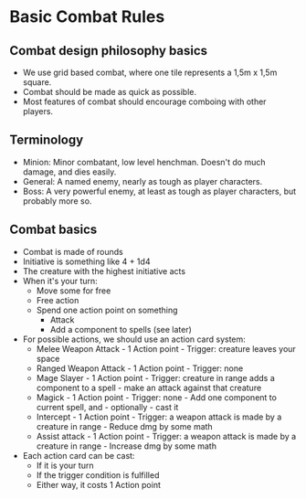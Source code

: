 # Basic Combat Rules

## Combat design philosophy basics
* We use grid based combat, where one tile represents a 1,5m x 1,5m square.
* Combat should be made as quick as possible.
* Most features of combat should encourage comboing with other players.

## Terminology
* Minion: Minor combatant, low level henchman. Doesn't do much damage, and dies easily.
* General: A named enemy, nearly as tough as player characters.
* Boss: A very powerful enemy, at least as tough as player characters, but probably more so.

## Combat basics
* Combat is made of rounds
* Initiative is something like 4 + 1d4
* The creature with the highest initiative acts
* When it's your turn:
    * Move some for free
    * Free action
    * Spend one action point on something
        * Attack
        * Add a component to spells (see later)
* For possible actions, we should use an action card system:
    * Melee Weapon Attack   - 1 Action point    - Trigger: creature leaves your space
    * Ranged Weapon Attack  - 1 Action point    - Trigger: none
    * Mage Slayer           - 1 Action point    - Trigger: creature in range adds a component to a spell    - make an attack against that creature
    * Magick                - 1 Action point    - Trigger: none                                             - Add one component to current spell, and - optionally - cast it
    * Intercept             - 1 Action point    - Trigger: a weapon attack is made by a creature in range   - Reduce dmg by some math
    * Assist attack         - 1 Action point    - Trigger: a weapon attack is made by a creature in range   - Increase dmg by some math
* Each action card can be cast:
    * If it is your turn
    * If the trigger condition is fulfilled
    * Either way, it costs 1 Action point